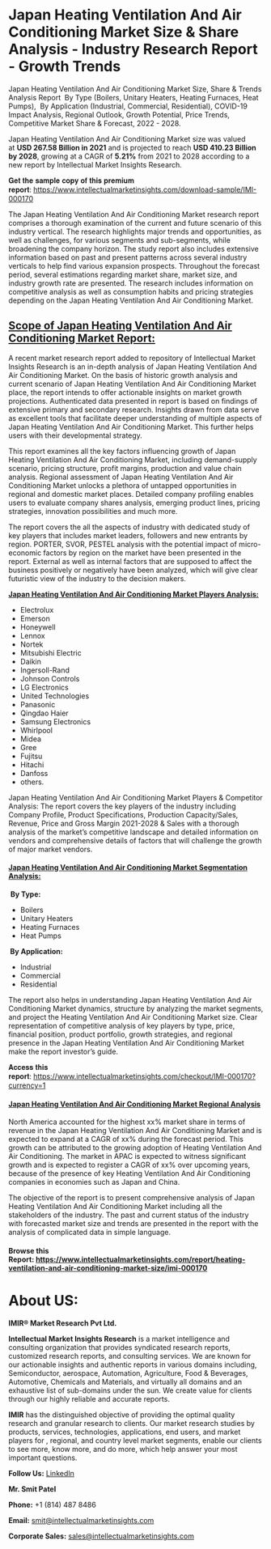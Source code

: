 <h1>Japan Heating Ventilation And Air Conditioning Market Size &amp; Share Analysis - Industry Research Report - Growth Trends</h1>
<p>Japan Heating Ventilation And Air Conditioning Market Size, Share &amp; Trends Analysis Report &nbsp;By Type (Boilers, Unitary Heaters, Heating Furnaces, Heat Pumps),&nbsp; By Application (Industrial, Commercial, Residential), COVID-19 Impact Analysis, Regional Outlook, Growth Potential, Price Trends, Competitive Market Share &amp; Forecast, 2022 - 2028.</p>
<p>Japan Heating Ventilation And Air Conditioning Market size was valued at&nbsp;<strong>USD 267.58 Billion in 2021</strong>&nbsp;and is projected to reach&nbsp;<strong>USD 410.23 Billion&nbsp; by 2028</strong>, growing at a CAGR of&nbsp;<strong>5.21%</strong>&nbsp;from 2021 to 2028 according to a new report by Intellectual Market Insights Research.</p>
<p>𝐆𝐞𝐭 𝐭𝐡𝐞 𝐬𝐚𝐦𝐩𝐥𝐞 𝐜𝐨𝐩𝐲 𝐨𝐟 𝐭𝐡𝐢𝐬 𝐩𝐫𝐞𝐦𝐢𝐮𝐦 𝐫𝐞𝐩𝐨𝐫𝐭:&nbsp;<a href="https://www.intellectualmarketinsights.com/download-sample/IMI-000170">https://www.intellectualmarketinsights.com/download-sample/IMI-000170</a>&nbsp;</p>
<p>The Japan Heating Ventilation And Air Conditioning Market research report comprises a thorough examination of the current and future scenario of this industry vertical. The research highlights major trends and opportunities, as well as challenges, for various segments and sub-segments, while broadening the company horizon. The study report also includes extensive information based on past and present patterns across several industry verticals to help find various expansion prospects. Throughout the forecast period, several estimations regarding market share, market size, and industry growth rate are presented. The research includes information on competitive analysis as well as consumption habits and pricing strategies depending on the Japan Heating Ventilation And Air Conditioning Market.</p>
<h2><u>Scope of Japan Heating Ventilation And Air Conditioning Market Report:</u></h2>
<p>A recent market research report added to repository of Intellectual Market Insights Research is an in-depth analysis of Japan Heating Ventilation And Air Conditioning Market. On the basis of historic growth analysis and current scenario of Japan Heating Ventilation And Air Conditioning Market place, the report intends to offer actionable insights on market growth projections. Authenticated data presented in report is based on findings of extensive primary and secondary research. Insights drawn from data serve as excellent tools that facilitate deeper understanding of multiple aspects of Japan Heating Ventilation And Air Conditioning Market. This further helps users with their developmental strategy.</p>
<p>This report examines all the key factors influencing growth of Japan Heating Ventilation And Air Conditioning Market, including demand-supply scenario, pricing structure, profit margins, production and value chain analysis. Regional assessment of Japan Heating Ventilation And Air Conditioning Market unlocks a plethora of untapped opportunities in regional and domestic market places. Detailed company profiling enables users to evaluate company shares analysis, emerging product lines, pricing strategies, innovation possibilities and much more.</p>
<p>The report covers the all the aspects of industry with dedicated study of key players that includes market leaders, followers and new entrants by region. PORTER, SVOR, PESTEL analysis with the potential impact of micro-economic factors by region on the market have been presented in the report. External as well as internal factors that are supposed to affect the business positively or negatively have been analyzed, which will give clear futuristic view of the industry to the decision makers.</p>
<p><strong><u>Japan Heating Ventilation And Air Conditioning Market Players Analysis:</u></strong></p>
<ul>
<li>Electrolux</li>
<li>Emerson</li>
<li>Honeywell</li>
<li>Lennox</li>
<li>Nortek</li>
<li>Mitsubishi Electric</li>
<li>Daikin</li>
<li>Ingersoll-Rand</li>
<li>Johnson Controls</li>
<li>LG Electronics</li>
<li>United Technologies</li>
<li>Panasonic</li>
<li>Qingdao Haier</li>
<li>Samsung Electronics</li>
<li>Whirlpool</li>
<li>Midea</li>
<li>Gree</li>
<li>Fujitsu</li>
<li>Hitachi</li>
<li>Danfoss</li>
<li>others.</li>
</ul>
<p>Japan Heating Ventilation And Air Conditioning Market Players &amp; Competitor Analysis: The report covers the key players of the industry including Company Profile, Product Specifications, Production Capacity/Sales, Revenue, Price and Gross Margin 2021-2028 &amp; Sales with a thorough analysis of the market&rsquo;s competitive landscape and detailed information on vendors and comprehensive details of factors that will challenge the growth of major market vendors.</p>
<h4><strong><u>Japan Heating Ventilation And Air Conditioning Market Segmentation Analysis:</u></strong></h4>
<p>&nbsp;<strong>By Type:</strong></p>
<ul>
<li>Boilers</li>
<li>Unitary Heaters</li>
<li>Heating Furnaces</li>
<li>Heat Pumps</li>
</ul>
<p><strong>&nbsp;By Application:</strong></p>
<ul>
<li>Industrial</li>
<li>Commercial</li>
<li>Residential</li>
</ul>
<p>The report also helps in understanding Japan Heating Ventilation And Air Conditioning Market dynamics, structure by analyzing the market segments, and project the Heating Ventilation And Air Conditioning&nbsp;Market size. Clear representation of competitive analysis of key players by type, price, financial position, product portfolio, growth strategies, and regional presence in the Japan Heating Ventilation And Air Conditioning Market make the report investor&rsquo;s guide.</p>
<p>𝐀𝐜𝐜𝐞𝐬𝐬 𝐭𝐡𝐢𝐬 𝐫𝐞𝐩𝐨𝐫𝐭:&nbsp;<a href="https://www.intellectualmarketinsights.com/checkout/IMI-000170?currency=1">https://www.intellectualmarketinsights.com/checkout/IMI-000170?currency=1</a>&nbsp;</p>
<h4><strong><u> Japan Heating Ventilation And Air Conditioning Market Regional Analysis</u></strong></h4>
<p>North America accounted for the highest xx% market share in terms of revenue in the Japan Heating Ventilation And Air Conditioning Market and is expected to expand at a CAGR of xx% during the forecast period. This growth can be attributed to the growing adoption of Heating Ventilation And Air Conditioning. The market in APAC is expected to witness significant growth and is expected to register a CAGR of xx% over upcoming years, because of the presence of key Heating Ventilation And Air Conditioning companies in economies such as Japan and China.</p>
<p>The objective of the report is to present comprehensive analysis of Japan Heating Ventilation And Air Conditioning Market including all the stakeholders of the industry. The past and current status of the industry with forecasted market size and trends are presented in the report with the analysis of complicated data in simple language.</p>
<h4><strong>Browse this Report:&nbsp;<a href="https://www.intellectualmarketinsights.com/report/heating-ventilation-and-air-conditioning-market-size/imi-000170">https://www.intellectualmarketinsights.com/report/heating-ventilation-and-air-conditioning-market-size/imi-000170</a>&nbsp;</strong></h4>
<h1>About US:</h1>
<p><strong>IMIR&reg; Market Research Pvt Ltd.</strong></p>
<p><strong>Intellectual Market Insights Research</strong> is a market intelligence and consulting organization that provides syndicated research reports, customized research reports, and consulting services. We are known for our actionable insights and authentic reports in various domains including, Semiconductor, aerospace, Automation, Agriculture, Food &amp; Beverages, Automotive, Chemicals and Materials, and virtually all domains and an exhaustive list of sub-domains under the sun. We create value for clients through our highly reliable and accurate reports.</p>
<p><strong>IMIR</strong> has the distinguished objective of providing the optimal quality research and granular research to clients. Our market research studies by products, services, technologies, applications, end users, and market players for , regional, and country level market segments, enable our clients to see more, know more, and do more, which help answer your most important questions.</p>
<p><strong>Follow Us:</strong> <a href="https://www.linkedin.com/company/imir-marketresearch/">LinkedIn</a></p>
<p><strong>Mr. Smit Patel</strong></p>
<p><strong>Phone:</strong> +1 (814) 487 8486</p>
<p><strong>Email:</strong> <a href="mailto:smit@intellectualmarketinsights.com">smit@intellectualmarketinsights.com</a></p>
<p><strong>Corporate Sales:</strong> <a href="mailto:sales@intellectualmarketinsights.com">sales@intellectualmarketinsights.com</a></p>
<div>&nbsp;</div>
